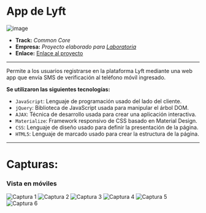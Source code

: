 # App de Lyft

![image](https://user-images.githubusercontent.com/32879152/38622482-e5c81548-3d68-11e8-82fa-f8bb38e12d26.png)

* **Track:** _Common Core_
* **Empresa:** _Proyecto elaborado para [Laboratoria](http://www.laboratoria.la/)_
* **Enlace:** [Enlace al proyecto](https://superliza.github.io/lyft-mobile/)

---

Permite a los usuarios registrarse en la plataforma Lyft mediante una web app que envía SMS de verificación al teléfono móvil ingresado.

**Se utilizaron las siguientes tecnologías:**

* `JavaScript`: Lenguaje de programación usado del lado del cliente.
* `jQuery`: Biblioteca de JavaScript usada para manipular el árbol DOM.
* `AJAX`: Técnica de desarrollo usada para crear una aplicación interactiva.
* `Materialize`: Framework responsivo de CSS basado en Material Design.
* `CSS`: Lenguaje de diseño usado para definir la presentación de la página.
* `HTML5`: Lenguaje de marcado usado para crear la estructura de la página.

---

# Capturas:

### Vista en móviles
![Captura 1](assets/images/captura-1.jpg)
![Captura 2](assets/images/captura-2.jpg)
![Captura 3](assets/images/captura.jpg)
![Captura 4](assets/images/captura-4.jpg)
![Captura 5](assets/images/captura-5.jpg)
![Captura 6](assets/images/captura-6.jpg)
